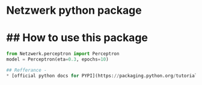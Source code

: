 # Netzwerk python package

# ## How to use this package
```python
from Netzwerk.perceptron import Perceptron
model = Perceptron(eta=0.3, epochs=10)

## Refferance -
* [official python docs for PYPI](https://packaging.python.org/tutorials/packaging-projects/)

 




